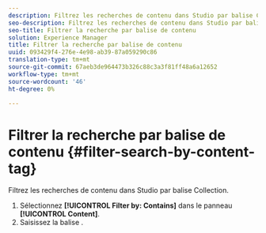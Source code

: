 ```yaml
---
description: Filtrez les recherches de contenu dans Studio par balise Collection.
seo-description: Filtrez les recherches de contenu dans Studio par balise Collection.
seo-title: Filtrer la recherche par balise de contenu
solution: Experience Manager
title: Filtrer la recherche par balise de contenu
uuid: 093429f4-276e-4e98-ab39-87a059290c86
translation-type: tm+mt
source-git-commit: 67aeb3de964473b326c88c3a3f81ff48a6a12652
workflow-type: tm+mt
source-wordcount: '46'
ht-degree: 0%

---
```



# Filtrer la recherche par balise de contenu {#filter-search-by-content-tag}

Filtrez les recherches de contenu dans Studio par balise Collection.

1. Sélectionnez **[!UICONTROL Filter by: Contains]** dans le panneau **[!UICONTROL Content]**.
1. Saisissez la balise .
